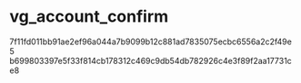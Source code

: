 # vg_account_confirm
7f11fd011bb91ae2ef96a044a7b9099b12c881ad7835075ecbc6556a2c2f49e5
b699803397e5f33f814cb178312c469c9db54db782926c4e3f89f2aa17731ce8
